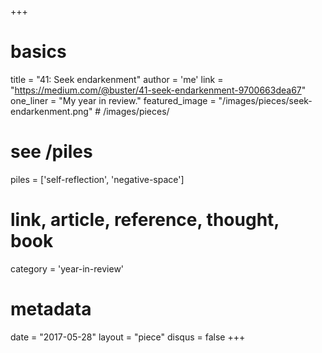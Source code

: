 +++
# basics
title     		 = "41: Seek endarkenment"
author    		 = 'me'
link      		 = "https://medium.com/@buster/41-seek-endarkenment-9700663dea67"
one_liner 		 = "My year in review."
featured_image = "/images/pieces/seek-endarkenment.png" # /images/pieces/

# see /piles
piles     		 = ['self-reflection', 'negative-space']

# link, article, reference, thought, book
category  		 = 'year-in-review' 

# metadata
date      		 = "2017-05-28"
layout    		 = "piece"
disqus    		 = false
+++

